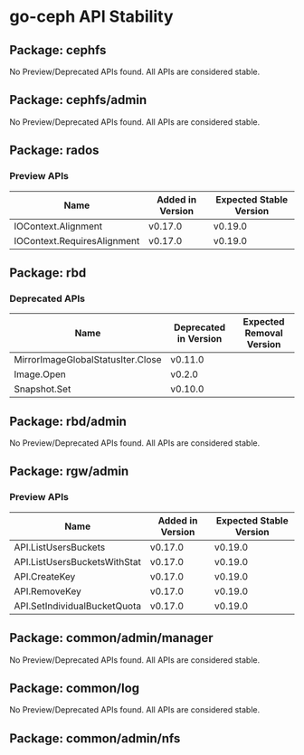 <!-- GENERATED FILE: DO NOT EDIT DIRECTLY -->

# go-ceph API Stability

## Package: cephfs

No Preview/Deprecated APIs found. All APIs are considered stable.

## Package: cephfs/admin

No Preview/Deprecated APIs found. All APIs are considered stable.

## Package: rados

### Preview APIs

Name | Added in Version | Expected Stable Version | 
---- | ---------------- | ----------------------- | 
IOContext.Alignment | v0.17.0 | v0.19.0 | 
IOContext.RequiresAlignment | v0.17.0 | v0.19.0 | 

## Package: rbd

### Deprecated APIs

Name | Deprecated in Version | Expected Removal Version | 
---- | --------------------- | ------------------------ | 
MirrorImageGlobalStatusIter.Close | v0.11.0 |  | 
Image.Open | v0.2.0 |  | 
Snapshot.Set | v0.10.0 |  | 

## Package: rbd/admin

No Preview/Deprecated APIs found. All APIs are considered stable.

## Package: rgw/admin

### Preview APIs

Name | Added in Version | Expected Stable Version | 
---- | ---------------- | ----------------------- | 
API.ListUsersBuckets | v0.17.0 | v0.19.0 | 
API.ListUsersBucketsWithStat | v0.17.0 | v0.19.0 | 
API.CreateKey | v0.17.0 | v0.19.0 | 
API.RemoveKey | v0.17.0 | v0.19.0 | 
API.SetIndividualBucketQuota | v0.17.0 | v0.19.0 | 

## Package: common/admin/manager

No Preview/Deprecated APIs found. All APIs are considered stable.

## Package: common/log

No Preview/Deprecated APIs found. All APIs are considered stable.

## Package: common/admin/nfs

